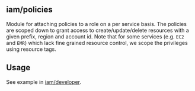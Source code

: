 ## iam/policies

Module for attaching policies to a role on a per service basis. The policies are scoped down to
grant access to create/update/delete resources with a given prefix, region and account id. Note
that for some services (e.g. `EC2` and `EMR`) which lack fine grained resource control, we scope
the privileges using resource tags.


## Usage

See example in [iam/developer](../developer/README.md).

